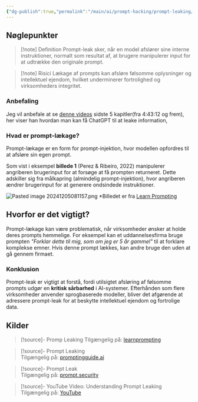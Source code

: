 ```yaml
---
{"dg-publish":true,"permalink":"/main/ai/prompt-hacking/prompt-leaking/","dgShowBacklinks":"false","dgShowFileTree":"false","dgEnableSearch":"false","created":"2024-12-05T08:06:44.706+01:00"}
---
```


## Nøglepunkter

> [!note] Definition
> Prompt-leak sker, når en model afslører sine interne instruktioner, normalt som resultat af, at brugere manipulerer input for at udtrække den originale prompt.

> [!note] Risici
> Lækage af prompts kan afsløre følsomme oplysninger og intellektuel ejendom, hvilket underminerer fortrolighed og virksomheders integritet.

### Anbefaling
Jeg vil anbefale at se [denne videos](https://www.youtube.com/watch?v=LWiMwhDZ9as) sidste 5 kapitler(fra 4:43:12 og frem), her viser han hvordan man kan få ChatGPT til at leake information,
### **Hvad er prompt-lækage?**

Prompt-lækage er en form for prompt-injektion, hvor modellen opfordres til at afsløre sin egen prompt.

Som vist i eksempel **billede 1** (Perez & Ribeiro, 2022) manipulerer angriberen brugerinput for at forsøge at få prompten returneret. Dette adskiller sig fra målkapring (almindelig prompt-injektion), hvor angriberen ændrer brugerinput for at generere ondsindede instruktioner.

![Pasted image 20241205081157.png](/img/user/Pasted%20image%2020241205081157.png)
*Billedet er fra [Learn Prompting](https://learnprompting.org/docs/prompt_hacking/leaking)

## Hvorfor er det vigtigt?
Prompt-lækage kan være problematisk, når virksomheder ønsker at holde deres prompts hemmelige. For eksempel kan et uddannelsesfirma bruge prompten _"Forklar dette til mig, som om jeg er 5 år gammel"_ til at forklare komplekse emner. Hvis denne prompt lækkes, kan andre bruge den uden at gå gennem firmaet.

### **Konklusion**

Prompt-leak er vigtigt at forstå, fordi utilsigtet afsløring af følsomme prompts udgør en **kritisk sårbarhed** i AI-systemer. Efterhånden som flere virksomheder anvender sprogbaserede modeller, bliver det afgørende at adressere prompt-leak for at beskytte intellektuel ejendom og fortrolige data.

## Kilder
> [!source]- Promp Leaking
> Tilgængelig på: [learnprompting](https://learnprompting.org/docs/prompt_hacking/leaking)

> [!source]- Prompt Leaking  
> Tilgængelig på: [promptingguide.ai](https://www.promptingguide.ai/prompts/adversarial-prompting/prompt-leaking)

> [!source]- Prompt Leak  
> Tilgængelig på: [prompt.security](https://www.prompt.security/vulnerabilities/prompt-leak)

> [!source]- YouTube Video: Understanding Prompt Leaking  
> Tilgængelig på: [YouTube](https://www.youtube.com/watch?v=7Njh2Xrd8Dw)